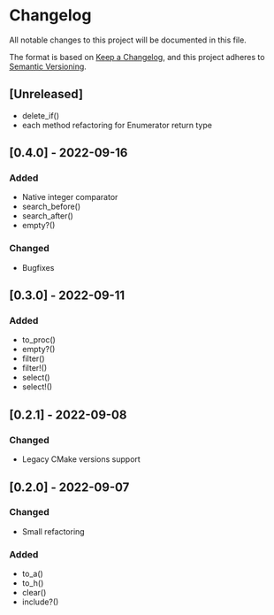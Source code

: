 # Changelog

All notable changes to this project will be documented in this file.

The format is based on [Keep a Changelog](https://keepachangelog.com/en/1.0.0/),
and this project adheres to [Semantic Versioning](https://semver.org/spec/v2.0.0.html).

## [Unreleased]

* delete_if()
* each method refactoring for Enumerator return type

## [0.4.0] - 2022-09-16

### Added

* Native integer comparator
* search_before()
* search_after()
* empty?()

### Changed

* Bugfixes

## [0.3.0] - 2022-09-11

### Added

* to_proc()
* empty?()
* filter()
* filter!()
* select()
* select!()

## [0.2.1] - 2022-09-08

### Changed

* Legacy CMake versions support

## [0.2.0] - 2022-09-07

### Changed

* Small refactoring

### Added

* to_a()
* to_h()
* clear()
* include?()
